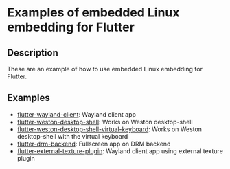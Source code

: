 # Examples of embedded Linux embedding for Flutter

## Description
These are an example of how to use embedded Linux embedding for Flutter.

## Examples
- [flutter-wayland-client](https://github.com/sony/flutter-embedded-linux/tree/master/examples/flutter-wayland-client): Wayland client app
- [flutter-weston-desktop-shell](https://github.com/sony/flutter-embedded-linux/tree/master/examples/flutter-weston-desktop-shell): Works on Weston desktop-shell
- [flutter-weston-desktop-shell-virtual-keyboard](https://github.com/sony/flutter-embedded-linux/tree/master/examples/flutter-weston-desktop-shell-virtual-keyboard): Works on Weston desktop-shell with the virtual keyboard
- [flutter-drm-backend](https://github.com/sony/flutter-embedded-linux/tree/master/examples/flutter-drm-backend): Fullscreen app on DRM backend
- [flutter-external-texture-plugin](https://github.com/sony/flutter-embedded-linux/tree/master/examples/flutter-external-texture-plugin): Wayland client app using external texture plugin
